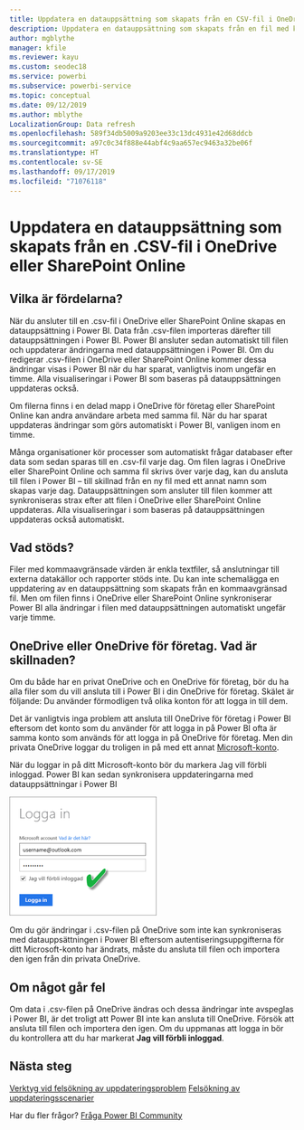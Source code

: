 ```yaml
---
title: Uppdatera en datauppsättning som skapats från en CSV-fil i OneDrive
description: Uppdatera en datauppsättning som skapats från en fil med kommaavgränsade värden (.csv) i OneDrive
author: mgblythe
manager: kfile
ms.reviewer: kayu
ms.custom: seodec18
ms.service: powerbi
ms.subservice: powerbi-service
ms.topic: conceptual
ms.date: 09/12/2019
ms.author: mblythe
LocalizationGroup: Data refresh
ms.openlocfilehash: 589f34db5009a9203ee33c13dc4931e42d68ddcb
ms.sourcegitcommit: a97c0c34f888e44abf4c9aa657ec9463a32be06f
ms.translationtype: HT
ms.contentlocale: sv-SE
ms.lasthandoff: 09/17/2019
ms.locfileid: "71076118"
---
```

# <a name="refresh-a-dataset-created-from-a-csv-file-on-onedrive-or-sharepoint-online"></a>Uppdatera en datauppsättning som skapats från en .CSV-fil i OneDrive eller SharePoint Online
## <a name="what-are-the-advantages"></a>Vilka är fördelarna?
När du ansluter till en .csv-fil i OneDrive eller SharePoint Online skapas en datauppsättning i Power BI. Data från .csv-filen importeras därefter till datauppsättningen i Power BI. Power BI ansluter sedan automatiskt till filen och uppdaterar ändringarna med datauppsättningen i Power BI. Om du redigerar .csv-filen i OneDrive eller SharePoint Online kommer dessa ändringar visas i Power BI när du har sparat, vanligtvis inom ungefär en timme. Alla visualiseringar i Power BI som baseras på datauppsättningen uppdateras också.

Om filerna finns i en delad mapp i OneDrive för företag eller SharePoint Online kan andra användare arbeta med samma fil. När du har sparat uppdateras ändringar som görs automatiskt i Power BI, vanligen inom en timme.

Många organisationer kör processer som automatiskt frågar databaser efter data som sedan sparas till en .csv-fil varje dag. Om filen lagras i OneDrive eller SharePoint Online och samma fil skrivs över varje dag, kan du ansluta till filen i Power BI – till skillnad från en ny fil med ett annat namn som skapas varje dag. Datauppsättningen som ansluter till filen kommer att synkroniseras strax efter att filen i OneDrive eller SharePoint Online uppdateras. Alla visualiseringar i som baseras på datauppsättningen uppdateras också automatiskt.

## <a name="whats-supported"></a>Vad stöds?
Filer med kommaavgränsade värden är enkla textfiler, så anslutningar till externa datakällor och rapporter stöds inte. Du kan inte schemalägga en uppdatering av en datauppsättning som skapats från en kommaavgränsad fil. Men om filen finns i OneDrive eller SharePoint Online synkroniserar Power BI alla ändringar i filen med datauppsättningen automatiskt ungefär varje timme.

## <a name="onedrive-or-onedrive-for-business-whats-the-difference"></a>OneDrive eller OneDrive för företag. Vad är skillnaden?
Om du både har en privat OneDrive och en OneDrive för företag, bör du ha alla filer som du vill ansluta till i Power BI i din OneDrive för företag. Skälet är följande: Du använder förmodligen två olika konton för att logga in till dem.

Det är vanligtvis inga problem att ansluta till OneDrive för företag i Power BI eftersom det konto som du använder för att logga in på Power BI ofta är samma konto som används för att logga in på OneDrive för företag. Men din privata OneDrive loggar du troligen in på med ett annat [Microsoft-konto](https://account.microsoft.com).

När du loggar in på ditt Microsoft-konto bör du markera Jag vill förbli inloggad. Power BI kan sedan synkronisera uppdateringarna med datauppsättningar i Power BI

![Inloggningsexempel](media/refresh-csv-file-onedrive/refresh_signin_keepmesignedin.png)

Om du gör ändringar i .csv-filen på OneDrive som inte kan synkroniseras med datauppsättningen i Power BI eftersom autentiseringsuppgifterna för ditt Microsoft-konto har ändrats, måste du ansluta till filen och importera den igen från din privata OneDrive.

## <a name="when-things-go-wrong"></a>Om något går fel
Om data i .csv-filen på OneDrive ändras och dessa ändringar inte avspeglas i Power BI, är det troligt att Power BI inte kan ansluta till OneDrive. Försök att ansluta till filen och importera den igen. Om du uppmanas att logga in bör du kontrollera att du har markerat **Jag vill förbli inloggad**.

## <a name="next-steps"></a>Nästa steg
[Verktyg vid felsökning av uppdateringsproblem](service-gateway-onprem-tshoot.md)
[Felsökning av uppdateringsscenarier](refresh-troubleshooting-refresh-scenarios.md)

Har du fler frågor? [Fråga Power BI Community](https://community.powerbi.com/)

